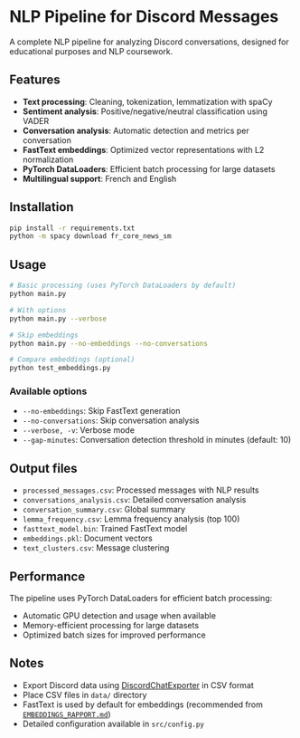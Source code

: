 # NLP Pipeline for Discord Messages

A complete NLP pipeline for analyzing Discord conversations, designed for educational purposes and NLP coursework.

## Features

- **Text processing**: Cleaning, tokenization, lemmatization with spaCy
- **Sentiment analysis**: Positive/negative/neutral classification using VADER
- **Conversation analysis**: Automatic detection and metrics per conversation
- **FastText embeddings**: Optimized vector representations with L2 normalization
- **PyTorch DataLoaders**: Efficient batch processing for large datasets
- **Multilingual support**: French and English

## Installation

```bash
pip install -r requirements.txt
python -m spacy download fr_core_news_sm
```

## Usage

```bash
# Basic processing (uses PyTorch DataLoaders by default)
python main.py

# With options
python main.py --verbose

# Skip embeddings
python main.py --no-embeddings --no-conversations

# Compare embeddings (optional)
python test_embeddings.py
```

### Available options

- `--no-embeddings`: Skip FastText generation
- `--no-conversations`: Skip conversation analysis
- `--verbose, -v`: Verbose mode
- `--gap-minutes`: Conversation detection threshold in minutes (default: 10)

## Output files

- `processed_messages.csv`: Processed messages with NLP results
- `conversations_analysis.csv`: Detailed conversation analysis
- `conversation_summary.csv`: Global summary
- `lemma_frequency.csv`: Lemma frequency analysis (top 100)
- `fasttext_model.bin`: Trained FastText model
- `embeddings.pkl`: Document vectors
- `text_clusters.csv`: Message clustering

## Performance

The pipeline uses PyTorch DataLoaders for efficient batch processing:
- Automatic GPU detection and usage when available
- Memory-efficient processing for large datasets
- Optimized batch sizes for improved performance

## Notes

- Export Discord data using [DiscordChatExporter](https://github.com/Tyrrrz/DiscordChatExporter) in CSV format
- Place CSV files in `data/` directory
- FastText is used by default for embeddings (recommended from [`EMBEDDINGS_RAPPORT.md`](./EMBEDDINGS_RAPPORT.md))
- Detailed configuration available in `src/config.py`
